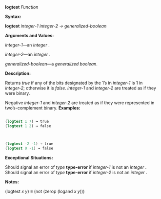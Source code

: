 **logtest** *Function* 



**Syntax:** 



**logtest** *integer-1 integer-2 → generalized-boolean* 



**Arguments and Values:** 



*integer-1*—an *integer* . 



*integer-2*—an *integer* . 



*generalized-boolean*—a *generalized boolean*. 



**Description:** 



Returns *true* if any of the bits designated by the 1’s in *integer-1* is 1 in *integer-2*; otherwise it is *false*. *integer-1* and *integer-2* are treated as if they were binary. 



Negative *integer-1* and *integer-2* are treated as if they were represented in two’s-complement binary. **Examples:**
```lisp
 
(logtest 1 7) → true 
(logtest 1 2) → false 

 
 
(logtest -2 -1) → true 
(logtest 0 -1) → false 

```
**Exceptional Situations:** 



Should signal an error of *type* **type-error** if *integer-1* is not an *integer* . Should signal an error of *type* **type-error** if *integer-2* is not an *integer* . 



**Notes:** 



(logtest *x y*) *≡* (not (zerop (logand *x y*))) 



